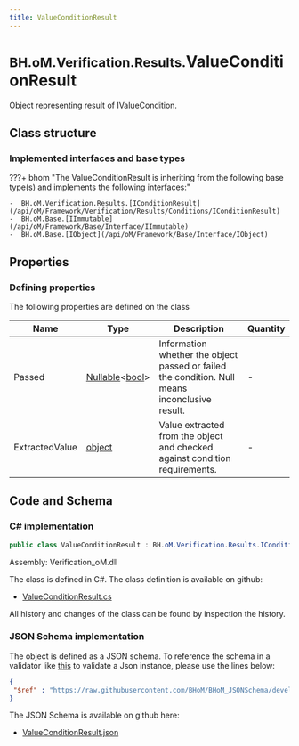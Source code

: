 ```yaml
---
title: ValueConditionResult
---
```


# <small>BH.oM.Verification.Results.</small>**ValueConditionResult**

Object representing result of IValueCondition.

## Class structure

### Implemented interfaces and base types

???+ bhom "The ValueConditionResult is inheriting from the following base type(s) and implements the following interfaces:"

    -  BH.oM.Verification.Results.[IConditionResult](/api/oM/Framework/Verification/Results/Conditions/IConditionResult)
    -  BH.oM.Base.[IImmutable](/api/oM/Framework/Base/Interface/IImmutable)
    -  BH.oM.Base.[IObject](/api/oM/Framework/Base/Interface/IObject)


## Properties



### Defining properties

The following properties are defined on the class

| Name             | Type             | Description      | Quantity         |
|------------------|------------------|------------------|------------------|
| Passed | [Nullable](https://learn.microsoft.com/en-us/dotnet/api/System.Nullable-1?view=netstandard-2.0)&lt;[bool](https://learn.microsoft.com/en-us/dotnet/api/System.Boolean?view=netstandard-2.0)&gt; | Information whether the object passed or failed the condition. Null means inconclusive result. | - |
| ExtractedValue | [object](https://learn.microsoft.com/en-us/dotnet/api/System.Object?view=netstandard-2.0) | Value extracted from the object and checked against condition requirements. | - |


## Code and Schema

### C# implementation

``` C# title="C#"
public class ValueConditionResult : BH.oM.Verification.Results.IConditionResult, BH.oM.Base.IImmutable, BH.oM.Base.IObject
```

Assembly: Verification_oM.dll

The class is defined in C#. The class definition is available on github:

- [ValueConditionResult.cs](https://github.com/BHoM/BHoM/blob/develop/Verification_oM/Results\Conditions\ValueConditionResult.cs)

All history and changes of the class can be found by inspection the history.
### JSON Schema implementation

The object is defined as a JSON schema. To reference the schema in a validator like [this](https://www.jsonschemavalidator.net/) to validate a Json instance, please use the lines below:

``` json title="JSON Schema"
{
 "$ref" : "https://raw.githubusercontent.com/BHoM/BHoM_JSONSchema/develop/Verification_oM/Results/ValueConditionResult.json"
}
```

The JSON Schema is available on github here:

- [ValueConditionResult.json](https://github.com/BHoM/BHoM_JSONSchema/blob/develop/Verification_oM/Results/ValueConditionResult.json)
